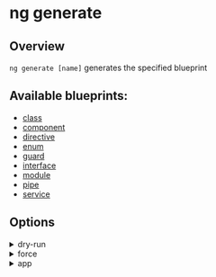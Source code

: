 <!-- Links in /docs/documentation should NOT have `.md` at the end, because they end up in our wiki at release. -->

# ng generate

## Overview
`ng generate [name]` generates the specified blueprint

## Available blueprints:
 - [class](1.x/generate/class)
 - [component](1.x/generate/component)
 - [directive](1.x/generate/directive)
 - [enum](1.x/generate/enum)
 - [guard](1.x/generate/guard)
 - [interface](1.x/generate/interface)
 - [module](1.x/generate/module)
 - [pipe](1.x/generate/pipe)
 - [service](1.x/generate/service)

## Options
<details>
  <summary>dry-run</summary>
  <p>
    <code>--dry-run</code> (aliases: <code>-d</code>) <em>default value: false</em>
  </p>
  <p>
    Run through without making any changes.
  </p>
</details>

<details>
  <summary>force</summary>
  <p>
    <code>--force</code> (aliases: <code>-f</code>) <em>default value: false</em>
  </p>
  <p>
    Forces overwriting of files.
  </p>
</details>

<details>
  <summary>app</summary>
  <p>
    <code>--app</code>
  </p>
  <p>
    Specifies app name to use.
  </p>
</details>

